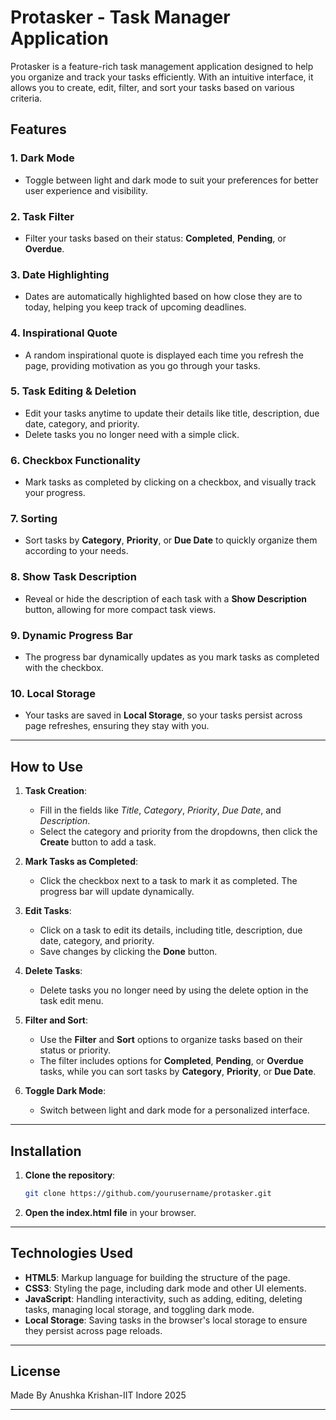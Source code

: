 # Protasker - Task Manager Application

Protasker is a feature-rich task management application designed to help you organize and track your tasks efficiently. With an intuitive interface, it allows you to create, edit, filter, and sort your tasks based on various criteria. 

## Features

### 1. **Dark Mode**
   - Toggle between light and dark mode to suit your preferences for better user experience and visibility.

### 2. **Task Filter**
   - Filter your tasks based on their status: **Completed**, **Pending**, or **Overdue**.

### 3. **Date Highlighting**
   - Dates are automatically highlighted based on how close they are to today, helping you keep track of upcoming deadlines.

### 4. **Inspirational Quote**
   - A random inspirational quote is displayed each time you refresh the page, providing motivation as you go through your tasks.

### 5. **Task Editing & Deletion**
   - Edit your tasks anytime to update their details like title, description, due date, category, and priority.
   - Delete tasks you no longer need with a simple click.

### 6. **Checkbox Functionality**
   - Mark tasks as completed by clicking on a checkbox, and visually track your progress.

### 7. **Sorting**
   - Sort tasks by **Category**, **Priority**, or **Due Date** to quickly organize them according to your needs.

### 8. **Show Task Description**
   - Reveal or hide the description of each task with a **Show Description** button, allowing for more compact task views.

### 9. **Dynamic Progress Bar**
   - The progress bar dynamically updates as you mark tasks as completed with the checkbox.

### 10. **Local Storage**
   - Your tasks are saved in **Local Storage**, so your tasks persist across page refreshes, ensuring they stay with you.

---

## How to Use

1. **Task Creation**: 
   - Fill in the fields like *Title*, *Category*, *Priority*, *Due Date*, and *Description*.
   - Select the category and priority from the dropdowns, then click the **Create** button to add a task.

2. **Mark Tasks as Completed**:
   - Click the checkbox next to a task to mark it as completed. The progress bar will update dynamically.

3. **Edit Tasks**:
   - Click on a task to edit its details, including title, description, due date, category, and priority.
   - Save changes by clicking the **Done** button.

4. **Delete Tasks**:
   - Delete tasks you no longer need by using the delete option in the task edit menu.

5. **Filter and Sort**:
   - Use the **Filter** and **Sort** options to organize tasks based on their status or priority.
   - The filter includes options for **Completed**, **Pending**, or **Overdue** tasks, while you can sort tasks by **Category**, **Priority**, or **Due Date**.

6. **Toggle Dark Mode**:
   - Switch between light and dark mode for a personalized interface.

---

## Installation

1. **Clone the repository**:
   ```bash
   git clone https://github.com/yourusername/protasker.git
   ```

2. **Open the index.html file** in your browser.

---

## Technologies Used

- **HTML5**: Markup language for building the structure of the page.
- **CSS3**: Styling the page, including dark mode and other UI elements.
- **JavaScript**: Handling interactivity, such as adding, editing, deleting tasks, managing local storage, and toggling dark mode.
- **Local Storage**: Saving tasks in the browser's local storage to ensure they persist across page reloads.

---

## License

Made By Anushka Krishan-IIT Indore 2025

---
